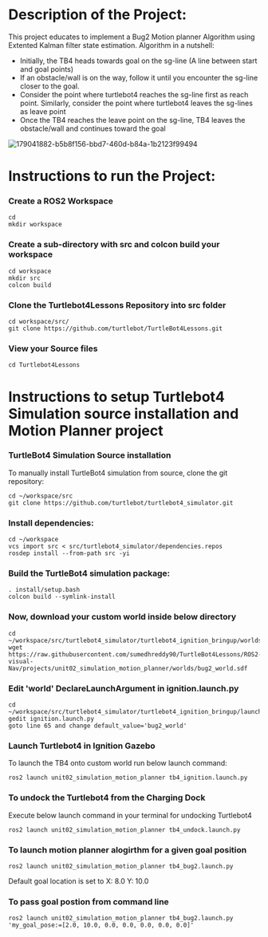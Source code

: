 # Description of the Project:

This project educates to implement a Bug2 Motion planner Algorithm using Extented Kalman filter state estimation.
Algorithm in a nutshell:
- Initially, the TB4 heads towards goal on the sg-line (A line between start and goal points)
- If an obstacle/wall is on the way, follow it until you encounter the sg-line
closer to the goal.
- Consider the point where turtlebot4 reaches the sg-line first as
reach point. Similarly, consider the point where turtlebot4 leaves the
sg-lines as leave point
- Once the TB4 reaches the leave point on the sg-line, TB4 leaves the obstacle/wall and continues toward the goal

![179041882-b5b8f156-bbd7-460d-b84a-1b2123f99494](https://user-images.githubusercontent.com/24978535/181306870-fc7721d5-ca14-4c5b-be4c-2bc78e6cc70d.png)

# Instructions to run the Project:

### Create a ROS2 Workspace
```
cd
mkdir workspace
```
### Create a sub-directory with src and colcon build your workspace
```
cd workspace
mkdir src
colcon build
```
### Clone the Turtlebot4Lessons Repository into src folder
```
cd workspace/src/
git clone https://github.com/turtlebot/TurtleBot4Lessons.git
```

### View your Source files
```
cd Turtlebot4Lessons
```

# Instructions to setup Turtlebot4 Simulation source installation and Motion Planner project

### TurtleBot4 Simulation Source installation
To manually install TurtleBot4 simulation from source, clone the git repository:
```
cd ~/workspace/src
git clone https://github.com/turtlebot/turtlebot4_simulator.git
```
### Install dependencies:
```
cd ~/workspace
vcs import src < src/turtlebot4_simulator/dependencies.repos
rosdep install --from-path src -yi
```
### Build the TurtleBot4 simulation package:
```
. install/setup.bash
colcon build --symlink-install
```
### Now, download your custom world inside below directory
```
cd ~/workspace/src/turtlebot4_simulator/turtlebot4_ignition_bringup/worlds
wget https://raw.githubusercontent.com/sumedhreddy90/TurtleBot4Lessons/ROS2-visual-Nav/projects/unit02_simulation_motion_planner/worlds/bug2_world.sdf
```
### Edit 'world' DeclareLaunchArgument in ignition.launch.py

```
cd ~/workspace/src/turtlebot4_simulator/turtlebot4_ignition_bringup/launch/
gedit ignition.launch.py
goto line 65 and change default_value='bug2_world'
```

### Launch Turtlebot4 in Ignition Gazebo

To launch the TB4 onto custom world run below launch command:
```
ros2 launch unit02_simulation_motion_planner tb4_ignition.launch.py
```
### To undock the Turtlebot4 from the Charging Dock

Execute below launch command in your terminal for undocking Turtlebot4
```
ros2 launch unit02_simulation_motion_planner tb4_undock.launch.py 
```

### To launch motion planner alogirthm for a given goal position

```
ros2 launch unit02_simulation_motion_planner tb4_bug2.launch.py
```

Default goal location is set to X: 8.0 Y: 10.0

### To pass goal postion from command line

```
ros2 launch unit02_simulation_motion_planner tb4_bug2.launch.py 'my_goal_pose:=[2.0, 10.0, 0.0, 0.0, 0.0, 0.0, 0.0]'

```
